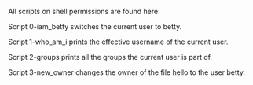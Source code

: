 All scripts on shell permissions are found here:

Script 0-iam_betty switches the current user to betty.

Script 1-who_am_i prints the effective username of the current user.

Script 2-groups prints all the groups the current user is part of.

Script 3-new_owner changes the owner of the file hello to the user betty.



